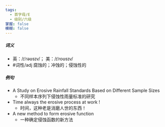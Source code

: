 ```yaml
---
tags:
  - 首字母/E
  - 级别/六级
掌握: false
模糊: false
---
```

##### 词义
- 英：/ɪˈrəʊsɪv/； 美：/ɪˈroʊsɪv/
- #词性/adj  腐蚀的；冲蚀的；侵蚀性的
##### 例句
- A Study on Erosive Rainfall Standards Based on Different Sample Sizes
	- 不同样本序列下侵蚀性雨量标准的研究
- Time always the erosive process at work !
	- 时间，这种老是消磨人世的东西！
- A new method to form erosive function
	- 一种确定侵蚀函数的新方法
